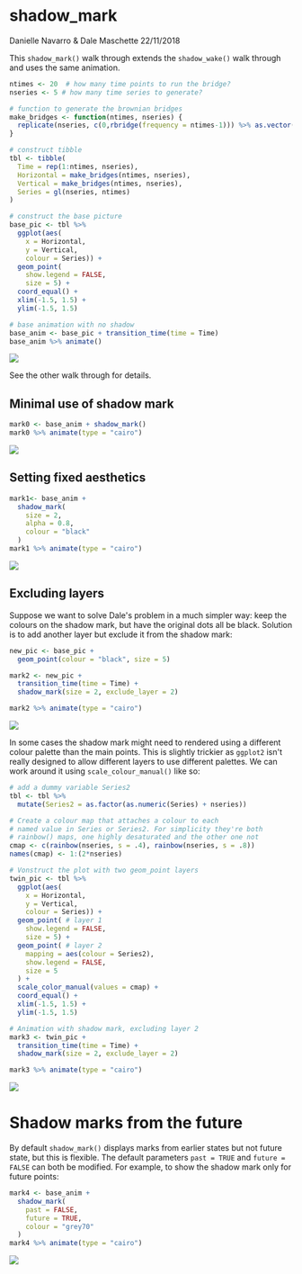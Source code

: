 shadow\_mark
================
Danielle Navarro & Dale Maschette
22/11/2018

This `shadow_mark()` walk through extends the `shadow_wake()` walk through and uses the same animation.

``` r
ntimes <- 20  # how many time points to run the bridge?
nseries <- 5 # how many time series to generate?

# function to generate the brownian bridges
make_bridges <- function(ntimes, nseries) {
  replicate(nseries, c(0,rbridge(frequency = ntimes-1))) %>% as.vector()
}

# construct tibble
tbl <- tibble(
  Time = rep(1:ntimes, nseries),
  Horizontal = make_bridges(ntimes, nseries),
  Vertical = make_bridges(ntimes, nseries),
  Series = gl(nseries, ntimes)
)

# construct the base picture
base_pic <- tbl %>%
  ggplot(aes(
    x = Horizontal, 
    y = Vertical, 
    colour = Series)) + 
  geom_point(
    show.legend = FALSE,
    size = 5) + 
  coord_equal() + 
  xlim(-1.5, 1.5) + 
  ylim(-1.5, 1.5)

# base animation with no shadow
base_anim <- base_pic + transition_time(time = Time) 
base_anim %>% animate()
```

![](shadow_mark_files/figure-markdown_github/createdata-1.gif)

See the other walk through for details.

Minimal use of shadow mark
--------------------------

``` r
mark0 <- base_anim + shadow_mark()
mark0 %>% animate(type = "cairo")
```

![](shadow_mark_files/figure-markdown_github/mark0-1.gif)

Setting fixed aesthetics
------------------------

``` r
mark1<- base_anim + 
  shadow_mark(
    size = 2, 
    alpha = 0.8,
    colour = "black"
  )
mark1 %>% animate(type = "cairo")
```

![](shadow_mark_files/figure-markdown_github/mark1-1.gif)

Excluding layers
----------------

Suppose we want to solve Dale's problem in a much simpler way: keep the colours on the shadow mark, but have the original dots all be black. Solution is to add another layer but exclude it from the shadow mark:

``` r
new_pic <- base_pic + 
  geom_point(colour = "black", size = 5)

mark2 <- new_pic + 
  transition_time(time = Time) + 
  shadow_mark(size = 2, exclude_layer = 2)

mark2 %>% animate(type = "cairo")
```

![](shadow_mark_files/figure-markdown_github/mark2-1.gif)

In some cases the shadow mark might need to rendered using a different colour palette than the main points. This is slightly trickier as `ggplot2` isn't really designed to allow different layers to use different palettes. We can work around it using `scale_colour_manual()` like so:

``` r
# add a dummy variable Series2
tbl <- tbl %>% 
  mutate(Series2 = as.factor(as.numeric(Series) + nseries))

# Create a colour map that attaches a colour to each 
# named value in Series or Series2. For simplicity they're both
# rainbow() maps, one highly desaturated and the other one not
cmap <- c(rainbow(nseries, s = .4), rainbow(nseries, s = .8))
names(cmap) <- 1:(2*nseries)

# Vonstruct the plot with two geom_point layers
twin_pic <- tbl %>%
  ggplot(aes(
    x = Horizontal, 
    y = Vertical, 
    colour = Series)) + 
  geom_point( # layer 1
    show.legend = FALSE,
    size = 5) +
  geom_point( # layer 2
    mapping = aes(colour = Series2),
    show.legend = FALSE,
    size = 5    
  ) +
  scale_color_manual(values = cmap) +
  coord_equal() + 
  xlim(-1.5, 1.5) + 
  ylim(-1.5, 1.5)

# Animation with shadow mark, excluding layer 2
mark3 <- twin_pic + 
  transition_time(time = Time) +
  shadow_mark(size = 2, exclude_layer = 2)

mark3 %>% animate(type = "cairo")
```

![](shadow_mark_files/figure-markdown_github/mark3-1.gif)

Shadow marks from the future
============================

By default `shadow_mark()` displays marks from earlier states but not future state, but this is flexible. The default parameters `past = TRUE` and `future = FALSE` can both be modified. For example, to show the shadow mark only for future points:

``` r
mark4 <- base_anim + 
  shadow_mark(
    past = FALSE,
    future = TRUE,
    colour = "grey70"
  )
mark4 %>% animate(type = "cairo")
```

![](shadow_mark_files/figure-markdown_github/mark4-1.gif)
